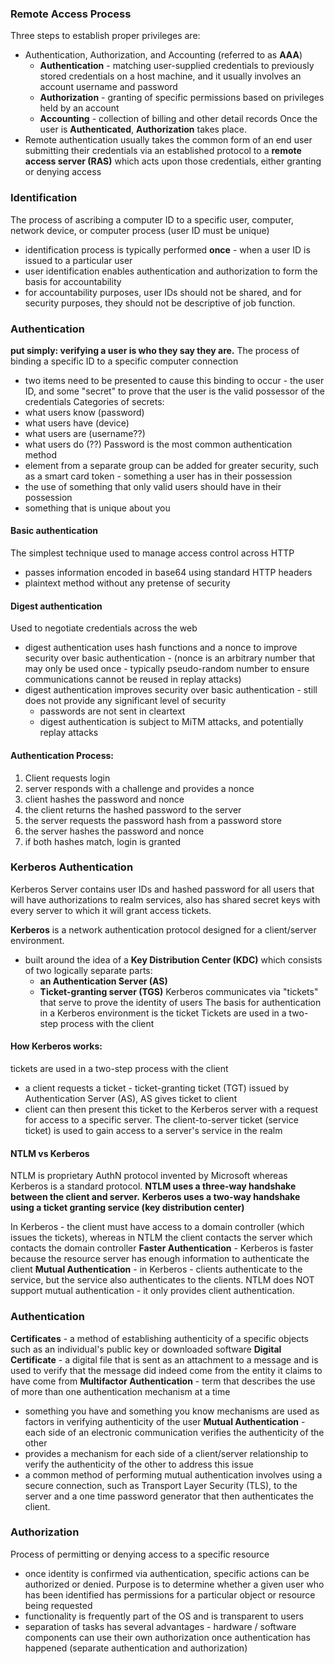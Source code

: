 ### Remote Access Process
Three steps to establish proper privileges are:
- Authentication, Authorization, and Accounting (referred to as **AAA**)
	- **Authentication** - matching user-supplied credentials to previously stored credentials on a host machine, and it usually involves an account username and password
	- **Authorization** - granting of specific permissions based on privileges held by an account
	- **Accounting** - collection of billing and other detail records
Once the user is **Authenticated**, **Authorization** takes place.
- Remote authentication usually takes the common form of an end user submitting their credentials via an established protocol to a **remote access server (RAS)** which acts upon those credentials, either granting or denying access
### Identification
The process of ascribing a computer ID to a specific user, computer, network device, or computer process (user ID must be unique)
- identification process is typically performed **once** - when a user ID is issued to a particular user
- user identification enables authentication and authorization to form the basis for accountability
- for accountability purposes, user IDs should not be shared, and for security purposes, they should not be descriptive of job function.
### Authentication
**put simply: verifying a user is who they say they are.**
The process of binding a specific ID to a specific computer connection
- two items need to be presented to cause this binding to occur - the user ID, and some "secret" to prove that the user is the valid possessor of the credentials
Categories of secrets:
- what users know (password)
- what users have (device)
- what users are (username??)
- what users do (??)
Password is the most common authentication method
- element from a separate group can be added for greater security, such as a smart card token - something a user has in their possession
- the use of something that only valid users should have in their possession
- something that is unique about you
#### **Basic authentication** 
The simplest technique used to manage access control across HTTP
- passes information encoded in base64 using standard HTTP headers
- plaintext method without any pretense of security
#### Digest authentication
Used to negotiate credentials across the web
- digest authentication uses hash functions and a nonce to improve security over basic authentication - (nonce is an arbitrary number that may only be used once - typically pseudo-random number to ensure communications cannot be reused in replay attacks)
- digest authentication improves security over basic authentication - still does not provide any significant level of security
	- passwords are not sent in cleartext
	- digest authentication is subject to MiTM attacks, and potentially replay attacks
#### Authentication Process:
1. Client requests login
2. server responds with a challenge and provides a nonce
3. client hashes the password and nonce
4. the client returns the hashed password to the server
5. the server requests the password hash from a password store
6. the server hashes the password and nonce
7. if both hashes match, login is granted
### Kerberos Authentication
Kerberos Server contains user IDs and hashed password for all users that will have authorizations to realm services, also has shared secret keys with every server to which it will grant access tickets.

**Kerberos** is a network authentication protocol designed for a client/server environment.
- built around the idea of a **Key Distribution Center (KDC)** which consists of two logically separate parts:
	- **an Authentication Server (AS)**
	- **Ticket-granting server (TGS)**
Kerberos communicates via "tickets" that serve to prove the identity of users
The basis for authentication in a Kerberos environment is the ticket
Tickets are used in a two-step process with the client
#### How Kerberos works:
tickets are used in a two-step process with the client
- a client requests a ticket - ticket-granting ticket (TGT) issued by Authentication Server (AS), AS gives ticket to client
- client can then present this ticket to the Kerberos server with a request for access to a specific server. The client-to-server ticket (service ticket) is used to gain access to a server's service in the realm
#### NTLM vs Kerberos
NTLM is proprietary AuthN protocol invented by Microsoft whereas Kerberos is a standard protocol.
**NTLM uses a three-way handshake between the client and server.**
**Kerberos uses a two-way handshake using a ticket granting service (key distribution center)**

In Kerberos - the client must have access to a domain controller (which issues the tickets), whereas in NTLM the client contacts the server which contacts the domain controller
**Faster Authentication** - Kerberos is faster because the resource server has enough information to authenticate the client
**Mutual Authentication** - in Kerberos - clients authenticate to the service, but the service also authenticates to the clients.
NTLM does NOT support mutual authentication - it only provides client authentication.

### Authentication
**Certificates** - a method of establishing authenticity of a specific objects such as an individual's public key or downloaded software
**Digital Certificate** - a digital file that is sent as an attachment to a message and is used to verify that the message did indeed come from the entity it claims to have come from
**Multifactor Authentication** - term that describes the use of more than one authentication mechanism at a time
- something you have and something you know mechanisms are used as factors in verifying authenticity of the user
**Mutual Authentication** - each side of an electronic communication verifies the authenticity of the other
- provides a mechanism for each side of a client/server relationship to verify the authenticity of the other to address this issue
- a common method of performing mutual authentication involves using a secure connection, such as Transport Layer Security (TLS), to the server and a one time password generator that then authenticates the client.
### Authorization
Process of permitting or denying access to a specific resource
- once identity is confirmed via authentication, specific actions can be authorized or denied.
Purpose is to determine whether a given user who has been identified has permissions for a particular object or resource being requested
- functionality is frequently part of the OS and is transparent to users
- separation of tasks has several advantages - hardware / software components can use their own authorization once authentication has happened (separate authentication and authorization)